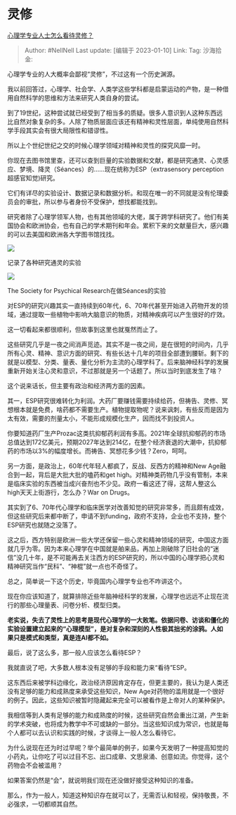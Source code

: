 # 灵修
[心理学专业人士怎么看待灵修？](https://www.zhihu.com/question/22010661/answer/2837988828)

> Author: #NellNell
> Last update: [编辑于 2023-01-10]
> Link:
> Tag:
> 沙海拾金:

心理学专业的人大概率会鄙视“灵修”，不过这有一个历史渊源。

我以前回答过，心理学、社会学、人类学这些学科都是启蒙运动的产物，是一种借用自然科学的思维和方法来研究人类自身的尝试。

到了19世纪，这种尝试就已经受到了相当多的质疑。很多人意识到人这种东西远比自然对象复杂的多。人除了物质层面应该还有精神和灵性层面，单纯使用自然科学手段其实会有很大局限性和错谬性。

所以上个世纪世纪之交的时候心理学领域对精神和灵性的探究风靡一时。

你现在去图书馆里查，还可以查到巨量的实验数据和文献，都是研究通灵、心灵感应、梦境、降灵（Séances）的……现在统称为ESP（extrasensory perception超感官知觉)研究。

它们有详尽的实验设计、数据记录和数据分析。和现在唯一的不同就是没有伦理委员会的审批，所以参与者身份不受保护，想找都能找到。

研究者除了心理学领军人物，也有其他领域的大佬，属于跨学科研究了。他们有美国协会和欧洲协会，也有自己的学术期刊和年会。累积下来的文献量巨大，感兴趣的可以去美国和欧洲各大学图书馆找找。

![](https://pic1.zhimg.com/50/v2-7f4fb339a20df97b66ede798ac602dda_720w.jpg?source=1940ef5c)

记录了各种研究通灵的实验

![](https://pic1.zhimg.com/50/v2-b9a7cd2f7e2f6fae26d09adfa9279d6d_720w.jpg?source=1940ef5c)

The Society for Psychical Research在做Séances的实验

对ESP的研究兴趣其实一直持续到60年代，6、70年代甚至开始进入药物开发的领域，通过提取一些植物中影响大脑意识的物质，对精神疾病可以产生很好的疗效。

这一切看起来都很顺利，但故事到这里也就戛然而止了。

这些研究几乎是一夜之间消声觅迹。其实不是一夜之间，是在很短的时间内，几乎所有心灵、精神、意识方面的研究、有些长达十几年的项目全部遭到腰斩。剩下的就是以模型、分类、量表、量化分析为主流的心理学科了。后来脑神经科学的发展重新开始关注心灵和意识，不过那就是另一个话题了。所以当时到底发生了啥？

这个说来话长，但主要有政治和经济两方面的因素。

其一，ESP研究很难转化为利润。大药厂要赚钱需要持续给药，但祷告、灵修、冥想根本就是免费，啥药都不需要生产。植物提取物呢？说来讽刺，有些反而是因为太有效，需要的剂量太小，不能形成规模化生产，因而找不到投资人。

你要知道药厂生产Prozac这类抗抑郁药利润有多高。2021年全球抗抑郁药的市场总值达到172亿美元，预期2027年达到214亿，在整个经济衰退的大潮中，抗抑郁药的市场以3%的幅度增长。而祷告、冥想花多少钱？Zero，呵呵。

另一方面，是政治上，60年代年轻人都疯了，反战、反西方的精神和New Age融合到一起，背后是大批大批的嗑药和get high。对精神类药物几乎没有管制，本来是临床实验的东西被当成兴奋剂也不少见。政府一看这还了得，这帮人整这么high天天上街游行，怎么办？War on Drugs。

其实到了6、70年代心理学和临床医学对改善知觉的研究非常多，而且颇有成效，但这些研究后来都中断了，申请不到funding，政府不支持，企业也不支持，整个ESP研究也就随之没落了。

这之后，西方特别是欧洲一些大学还保留一些心灵和精神领域的研究，中国这方面就几乎为零。因为本来心理学在中国就是舶来品，再加上刚破除了旧社会的“迷信”没几十年，是不可能再去关注西方的ESP研究的，所以中国的心理学把心灵和精神研究当作“民科”、“神棍”就一点也不奇怪了。

总之，简单说一下这个历史，毕竟国内心理学专业也不咋讲这个。

现在你应该知道了，就算排除近些年脑神经科学的发展，心理学也远远不止现在流行的那些心理量表、问卷分析、模型归类。

**老实说，失去了灵性上的思考是现代心理学的一大败笔。依据问卷、访谈和僵化的实验设置建立起来的“心理模型”，是对复杂和深刻的人性极其拙劣的涂鸦。人如果只是模式和类型，真是连AI都不如。**

最后，说了这么多，那一般人应该怎么看待ESP？

我就直说了吧，大多数人根本没有足够的手段和能力来“看待”ESP。

这东西后来被学科边缘化，政治经济原因肯定存在，但更主要的，我认为是人类还没有足够的能力和成熟度来承受这些知识，New Age对药物的滥用就是一个很好的例子。因此，这些知识被暂时隐藏起来完全可以被看作是上帝对人的某种保护。

我相信等到人类有足够的能力和成熟度的时候，这些研究自然会重出江湖，产生新的学术突破，也将成为教学中不可或缺的一部分。当这些知识成为常识，也就是每个人都可以去认识和实践的时候，才谈得上一般人怎么看待它。

为什么说现在还为时过早呢？举个最简单的例子，如果今天发明了一种提高知觉的小药丸，让你吃了可以过目不忘、出口成章、文思泉涌、创意如流。你觉得，这个药物会不会被滥用？

如果答案仍然是“会”，就说明我们现在还没做好接受这种知识的准备。

那么，作为一般人，知道这种知识存在就可以了，无需否认和轻视，保持敬畏，不必强求，一切都顺其自然。
